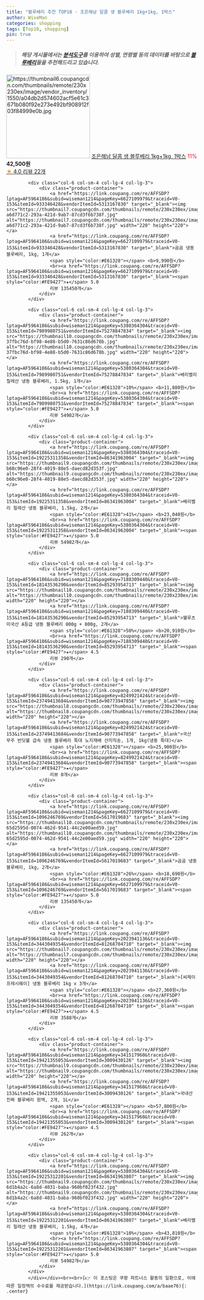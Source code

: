 ```yaml
---
title: "블루베리 추천 TOP10 - 조은해남 달콤 생 블루베리 1kg+1kg, 1박스"
author: WiseMan
categories: shopping
tags: [Top10, shopping]
pin: true
---
```


> ##### 해당 게시물에서는 [**분석도구**](https://itemscout.io/)를 이용하여 **성별**, **연령별** 등의 데이터를 바탕으로 [**블루베리**](https://link.coupang.com/a/baae76)들을 추천해드리고 있습니다.
<div class="container"><div class="row">
            <div class="col-6 col-sm-4 col-lg-4 col-lg-3">
                <div class="product-container">
                    <a href="https://link.coupang.com/re/AFFSDP?lptag=AF5964186&subid=wiseman1214&pageKey=8249631032&traceid=V0-153&itemId=23748274205&vendorItemId=86458099220" target="_blank"><img src="https://thumbnail6.coupangcdn.com/thumbnails/remote/230x230ex/image/vendor_inventory/1550/a04db2d574602acf5e61c3671b080f92e273e492bf908912f03f84999e0b.jpg" alt="https://thumbnail6.coupangcdn.com/thumbnails/remote/230x230ex/image/vendor_inventory/1550/a04db2d574602acf5e61c3671b080f92e273e492bf908912f03f84999e0b.jpg" width="220" height="220"></a>
                    <a href="https://link.coupang.com/re/AFFSDP?lptag=AF5964186&subid=wiseman1214&pageKey=8249631032&traceid=V0-153&itemId=23748274205&vendorItemId=86458099220" target="_blank">조은해남 달콤 생 블루베리 1kg+1kg, 1박스</a>
                    <span style="color:#E61328">11%</span> <b>42,500원</b>
                    <br><a href="https://link.coupang.com/re/AFFSDP?lptag=AF5964186&subid=wiseman1214&pageKey=8249631032&traceid=V0-153&itemId=23748274205&vendorItemId=86458099220" target="_blank"><span style="color:#FE9427">★</span> 4.0
                    리뷰 22개</a>
                </div>
            </div>
            
            <div class="col-6 col-sm-4 col-lg-4 col-lg-3">
                <div class="product-container">
                    <a href="https://link.coupang.com/re/AFFSDP?lptag=AF5964186&subid=wiseman1214&pageKey=6627109979&traceid=V0-153&itemId=933346428&vendorItemId=5313167830" target="_blank"><img src="https://thumbnail7.coupangcdn.com/thumbnails/remote/230x230ex/image/retail/images/360583605618075-a6d771c2-293a-421d-9ab7-87cd3f6b738f.jpg" alt="https://thumbnail7.coupangcdn.com/thumbnails/remote/230x230ex/image/retail/images/360583605618075-a6d771c2-293a-421d-9ab7-87cd3f6b738f.jpg" width="220" height="220"></a>
                    <a href="https://link.coupang.com/re/AFFSDP?lptag=AF5964186&subid=wiseman1214&pageKey=6627109979&traceid=V0-153&itemId=933346428&vendorItemId=5313167830" target="_blank">곰곰 냉동 블루베리, 1kg, 1개</a>
                    <span style="color:#E61328"></span> <b>9,990원</b>
                    <br><a href="https://link.coupang.com/re/AFFSDP?lptag=AF5964186&subid=wiseman1214&pageKey=6627109979&traceid=V0-153&itemId=933346428&vendorItemId=5313167830" target="_blank"><span style="color:#FE9427">★</span> 5.0
                    리뷰 135450개</a>
                </div>
            </div>
            
            <div class="col-6 col-sm-4 col-lg-4 col-lg-3">
                <div class="product-container">
                    <a href="https://link.coupang.com/re/AFFSDP?lptag=AF5964186&subid=wiseman1214&pageKey=5380364304&traceid=V0-153&itemId=7989980751&vendorItemId=75278847834" target="_blank"><img src="https://thumbnail10.coupangcdn.com/thumbnails/remote/230x230ex/image/retail/images/874723023209108-37fbc76d-bf98-4e88-b5d0-7631c86d678b.jpg" alt="https://thumbnail10.coupangcdn.com/thumbnails/remote/230x230ex/image/retail/images/874723023209108-37fbc76d-bf98-4e88-b5d0-7631c86d678b.jpg" width="220" height="220"></a>
                    <a href="https://link.coupang.com/re/AFFSDP?lptag=AF5964186&subid=wiseman1214&pageKey=5380364304&traceid=V0-153&itemId=7989980751&vendorItemId=75278847834" target="_blank">베리벨리 칠레산 냉동 블루베리, 1.5kg, 1개</a>
                    <span style="color:#E61328">10%</span> <b>11,880원</b>
                    <br><a href="https://link.coupang.com/re/AFFSDP?lptag=AF5964186&subid=wiseman1214&pageKey=5380364304&traceid=V0-153&itemId=7989980751&vendorItemId=75278847834" target="_blank"><span style="color:#FE9427">★</span> 5.0
                    리뷰 54982개</a>
                </div>
            </div>
            
            <div class="col-6 col-sm-4 col-lg-4 col-lg-3">
                <div class="product-container">
                    <a href="https://link.coupang.com/re/AFFSDP?lptag=AF5964186&subid=wiseman1214&pageKey=5380364304&traceid=V0-153&itemId=19225311358&vendorItemId=86341963004" target="_blank"><img src="https://thumbnail9.coupangcdn.com/thumbnails/remote/230x230ex/image/retail/images/2179639898532780-b60c96e0-28f4-4019-88e5-daecd82d353f.jpg" alt="https://thumbnail9.coupangcdn.com/thumbnails/remote/230x230ex/image/retail/images/2179639898532780-b60c96e0-28f4-4019-88e5-daecd82d353f.jpg" width="220" height="220"></a>
                    <a href="https://link.coupang.com/re/AFFSDP?lptag=AF5964186&subid=wiseman1214&pageKey=5380364304&traceid=V0-153&itemId=19225311358&vendorItemId=86341963004" target="_blank">베리벨리 칠레산 냉동 블루베리, 1.5kg, 2개</a>
                    <span style="color:#E61328">41%</span> <b>23,040원</b>
                    <br><a href="https://link.coupang.com/re/AFFSDP?lptag=AF5964186&subid=wiseman1214&pageKey=5380364304&traceid=V0-153&itemId=19225311358&vendorItemId=86341963004" target="_blank"><span style="color:#FE9427">★</span> 5.0
                    리뷰 54982개</a>
                </div>
            </div>
            
            <div class="col-6 col-sm-4 col-lg-4 col-lg-3">
                <div class="product-container">
                    <a href="https://link.coupang.com/re/AFFSDP?lptag=AF5964186&subid=wiseman1214&pageKey=7188309440&traceid=V0-153&itemId=18143536290&vendorItemId=85293954713" target="_blank"><img src="https://thumbnail10.coupangcdn.com/thumbnails/remote/230x230ex/image/vendor_inventory/0b2d/ad7a07634a0692618bc36e5b26ac540b2c5ce3f37e2a8e9a8b2c6eb40d79.jpg" alt="https://thumbnail10.coupangcdn.com/thumbnails/remote/230x230ex/image/vendor_inventory/0b2d/ad7a07634a0692618bc36e5b26ac540b2c5ce3f37e2a8e9a8b2c6eb40d79.jpg" width="220" height="220"></a>
                    <a href="https://link.coupang.com/re/AFFSDP?lptag=AF5964186&subid=wiseman1214&pageKey=7188309440&traceid=V0-153&itemId=18143536290&vendorItemId=85293954713" target="_blank">웰루츠 미국산 A등급 냉동 블루베리 800g + 800g, 2개</a>
                    <span style="color:#E61328">50%</span> <b>20,910원</b>
                    <br><a href="https://link.coupang.com/re/AFFSDP?lptag=AF5964186&subid=wiseman1214&pageKey=7188309440&traceid=V0-153&itemId=18143536290&vendorItemId=85293954713" target="_blank"><span style="color:#FE9427">★</span> 4.5
                    리뷰 290개</a>
                </div>
            </div>
            
            <div class="col-6 col-sm-4 col-lg-4 col-lg-3">
                <div class="product-container">
                    <a href="https://link.coupang.com/re/AFFSDP?lptag=AF5964186&subid=wiseman1214&pageKey=8249921424&traceid=V0-153&itemId=23749413684&vendorItemId=90773947858" target="_blank"><img src="https://thumbnail8.coupangcdn.com/thumbnails/remote/230x230ex/image/vendor_inventory/dcbc/a000d413ddda826bac2893c2086b829b909a0729896a3c70484b6d05999f.png" alt="https://thumbnail8.coupangcdn.com/thumbnails/remote/230x230ex/image/vendor_inventory/dcbc/a000d413ddda826bac2893c2086b829b909a0729896a3c70484b6d05999f.png" width="220" height="220"></a>
                    <a href="https://link.coupang.com/re/AFFSDP?lptag=AF5964186&subid=wiseman1214&pageKey=8249921424&traceid=V0-153&itemId=23749413684&vendorItemId=90773947858" target="_blank">국산 무주 반딧불 급속 냉동 블루베리 특대 노지재배 산지직송, 1개, 1kg(냉동 특대)</a>
                    <span style="color:#E61328"></span> <b>25,900원</b>
                    <br><a href="https://link.coupang.com/re/AFFSDP?lptag=AF5964186&subid=wiseman1214&pageKey=8249921424&traceid=V0-153&itemId=23749413684&vendorItemId=90773947858" target="_blank"><span style="color:#FE9427">★</span> 
                    리뷰 0개</a>
                </div>
            </div>
            
            <div class="col-6 col-sm-4 col-lg-4 col-lg-3">
                <div class="product-container">
                    <a href="https://link.coupang.com/re/AFFSDP?lptag=AF5964186&subid=wiseman1214&pageKey=6627109979&traceid=V0-153&itemId=1096246769&vendorItemId=5617019683" target="_blank"><img src="https://thumbnail10.coupangcdn.com/thumbnails/remote/230x230ex/image/retail/images/5844668425824249-65d2595d-0074-462d-9541-44c2e00aed59.jpg" alt="https://thumbnail10.coupangcdn.com/thumbnails/remote/230x230ex/image/retail/images/5844668425824249-65d2595d-0074-462d-9541-44c2e00aed59.jpg" width="220" height="220"></a>
                    <a href="https://link.coupang.com/re/AFFSDP?lptag=AF5964186&subid=wiseman1214&pageKey=6627109979&traceid=V0-153&itemId=1096246769&vendorItemId=5617019683" target="_blank">곰곰 냉동 블루베리, 1kg, 2개</a>
                    <span style="color:#E61328">26%</span> <b>18,690원</b>
                    <br><a href="https://link.coupang.com/re/AFFSDP?lptag=AF5964186&subid=wiseman1214&pageKey=6627109979&traceid=V0-153&itemId=1096246769&vendorItemId=5617019683" target="_blank"><span style="color:#FE9427">★</span> 5.0
                    리뷰 135450개</a>
                </div>
            </div>
            
            <div class="col-6 col-sm-4 col-lg-4 col-lg-3">
                <div class="product-container">
                    <a href="https://link.coupang.com/re/AFFSDP?lptag=AF5964186&subid=wiseman1214&pageKey=2023941136&traceid=V0-153&itemId=3443049354&vendorItemId=81268704710" target="_blank"><img src="https://thumbnail7.coupangcdn.com/thumbnails/remote/230x230ex/image/vendor_inventory/7537/b6557f534199334136f268c9aa50256a5ef6ff2e707d7c49411e0b5c1d8b.jpg" alt="https://thumbnail7.coupangcdn.com/thumbnails/remote/230x230ex/image/vendor_inventory/7537/b6557f534199334136f268c9aa50256a5ef6ff2e707d7c49411e0b5c1d8b.jpg" width="220" height="220"></a>
                    <a href="https://link.coupang.com/re/AFFSDP?lptag=AF5964186&subid=wiseman1214&pageKey=2023941136&traceid=V0-153&itemId=3443049354&vendorItemId=81268704710" target="_blank">[씨제이프레시웨이] 냉동 블루베리 1kg x 3개</a>
                    <span style="color:#E61328"></span> <b>27,360원</b>
                    <br><a href="https://link.coupang.com/re/AFFSDP?lptag=AF5964186&subid=wiseman1214&pageKey=2023941136&traceid=V0-153&itemId=3443049354&vendorItemId=81268704710" target="_blank"><span style="color:#FE9427">★</span> 4.5
                    리뷰 3588개</a>
                </div>
            </div>
            
            <div class="col-6 col-sm-4 col-lg-4 col-lg-3">
                <div class="product-container">
                    <a href="https://link.coupang.com/re/AFFSDP?lptag=AF5964186&subid=wiseman1214&pageKey=341517960&traceid=V0-153&itemId=19421355053&vendorItemId=3009430126" target="_blank"><img src="https://thumbnail9.coupangcdn.com/thumbnails/remote/230x230ex/image/0726_beverages_69k_downsize_by2_m3k_b9/6f68/426655660d72d081e8f31b34ffb7a47d0cf3adfa971f4b36551bea731d23.jpg" alt="https://thumbnail9.coupangcdn.com/thumbnails/remote/230x230ex/image/0726_beverages_69k_downsize_by2_m3k_b9/6f68/426655660d72d081e8f31b34ffb7a47d0cf3adfa971f4b36551bea731d23.jpg" width="220" height="220"></a>
                    <a href="https://link.coupang.com/re/AFFSDP?lptag=AF5964186&subid=wiseman1214&pageKey=341517960&traceid=V0-153&itemId=19421355053&vendorItemId=3009430126" target="_blank">국내산 진짜 블루베리 원액, 2개, 1L</a>
                    <span style="color:#E61328"></span> <b>57,800원</b>
                    <br><a href="https://link.coupang.com/re/AFFSDP?lptag=AF5964186&subid=wiseman1214&pageKey=341517960&traceid=V0-153&itemId=19421355053&vendorItemId=3009430126" target="_blank"><span style="color:#FE9427">★</span> 4.5
                    리뷰 262개</a>
                </div>
            </div>
            
            <div class="col-6 col-sm-4 col-lg-4 col-lg-3">
                <div class="product-container">
                    <a href="https://link.coupang.com/re/AFFSDP?lptag=AF5964186&subid=wiseman1214&pageKey=5380364304&traceid=V0-153&itemId=19225312201&vendorItemId=86341963807" target="_blank"><img src="https://thumbnail9.coupangcdn.com/thumbnails/remote/230x230ex/image/retail/images/2156920009226566-6d1b4a2c-6a8d-4031-baba-960bf023f432.jpg" alt="https://thumbnail9.coupangcdn.com/thumbnails/remote/230x230ex/image/retail/images/2156920009226566-6d1b4a2c-6a8d-4031-baba-960bf023f432.jpg" width="220" height="220"></a>
                    <a href="https://link.coupang.com/re/AFFSDP?lptag=AF5964186&subid=wiseman1214&pageKey=5380364304&traceid=V0-153&itemId=19225312201&vendorItemId=86341963807" target="_blank">베리벨리 칠레산 냉동 블루베리, 1.5kg, 4개</a>
                    <span style="color:#E61328">10%</span> <b>43,810원</b>
                    <br><a href="https://link.coupang.com/re/AFFSDP?lptag=AF5964186&subid=wiseman1214&pageKey=5380364304&traceid=V0-153&itemId=19225312201&vendorItemId=86341963807" target="_blank"><span style="color:#FE9427">★</span> 5.0
                    리뷰 54982개</a>
                </div>
            </div>
            </div></div><br><br>[👉 이 포스팅은 쿠팡 파트너스 활동의 일환으로, 이에 따른 일정액의 수수료를 제공받습니다.](https://link.coupang.com/a/baae76){: .center}